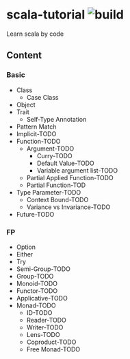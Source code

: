 # scala-tutorial ![build](https://travis-ci.org/sjmyuan/scala-tutorial.svg)
Learn scala by code

## Content

### Basic
+ Class
  + Case Class
+ Object
+ Trait
  + Self-Type Annotation
+ Pattern Match
+ Implicit-TODO
+ Function-TODO
  + Argument-TODO
    + Curry-TODO
    + Default Value-TODO
    + Variable argument list-TODO
  + Partial Applied Function-TODO
  + Partial Function-TOD
+ Type Parameter-TODO
  + Context Bound-TODO
  + Variance vs Invariance-TODO
+ Future-TODO

### FP
+ Option
+ Either
+ Try
+ Semi-Group-TODO
+ Group-TODO
+ Monoid-TODO
+ Functor-TODO
+ Applicative-TODO
+ Monad-TODO
  + ID-TODO
  + Reader-TODO
  + Writer-TODO
  + Lens-TODO
  + Coproduct-TODO
  + Free Monad-TODO
